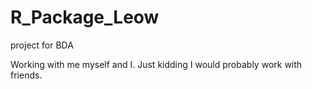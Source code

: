 # R_Package_Leow
project for BDA 

Working with me myself and I. Just kidding I would probably work with friends. 
